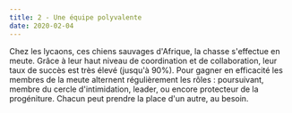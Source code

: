 ```yaml
---
title: 2 - Une équipe polyvalente
date: 2020-02-04
---
```


Chez les lycaons, ces chiens sauvages d'Afrique, la chasse s'effectue en meute. Grâce à leur haut niveau de coordination et de collaboration, leur taux de succès est très élevé (jusqu'à 90%). Pour gagner en efficacité les membres de la meute alternent régulièrement les rôles : poursuivant, membre du cercle d'intimidation, leader, ou encore protecteur de la progéniture. Chacun peut prendre la place d'un autre, au besoin.